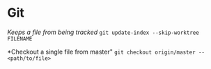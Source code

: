# Git

_Keeps a file from being tracked_ `git update-index --skip-worktree FILENAME`

\*Checkout a single file from master" `git checkout origin/master -- <path/to/file>`

